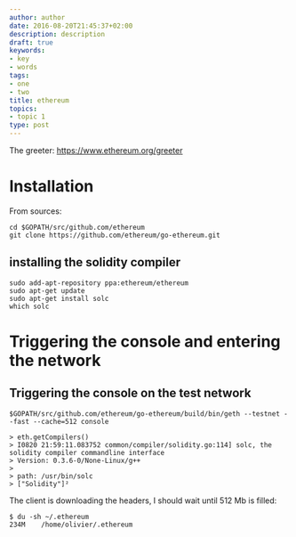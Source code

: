 ```yaml
---
author: author
date: 2016-08-20T21:45:37+02:00
description: description
draft: true
keywords:
- key
- words
tags:
- one
- two
title: ethereum
topics:
- topic 1
type: post
---
```



The greeter: https://www.ethereum.org/greeter
# Installation

From sources:

```shell
cd $GOPATH/src/github.com/ethereum
git clone https://github.com/ethereum/go-ethereum.git
```

## installing the solidity compiler

```
sudo add-apt-repository ppa:ethereum/ethereum
sudo apt-get update
sudo apt-get install solc
which solc
```

# Triggering the console and entering the network

## Triggering the console on the test network
`$GOPATH/src/github.com/ethereum/go-ethereum/build/bin/geth --testnet --fast --cache=512 console`



```
> eth.getCompilers()
> I0820 21:59:11.083752 common/compiler/solidity.go:114] solc, the solidity compiler commandline interface
> Version: 0.3.6-0/None-Linux/g++
>
> path: /usr/bin/solc
> ["Solidity"]²
```

The client is downloading the headers, I should wait until 512 Mb is filled:

```
$ du -sh ~/.ethereum 
234M    /home/olivier/.ethereum
```
